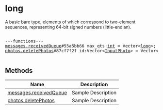 # long

A basic bare type, elements of which correspond to two-element sequences, representing 64-bit signed numbers (little-endian).

<pre>

---functions---
<a href="../method/messages.receivedQueue.md">messages.receivedQueue</a>#55a5bb66 max_qts:<a href="../type/int.md">int</a> = Vector&lt;<a href="../type/long.md">long</a>&gt;;
<a href="../method/photos.deletePhotos.md">photos.deletePhotos</a>#87cf7f2f id:Vector&lt;<a href="../type/InputPhoto.md">InputPhoto</a>&gt; = Vector&lt;<a href="../type/long.md">long</a>&gt;;

</pre>


## Methods

| Name | Description |
|------|-------------|
| [messages.receivedQueue](../method/messages.receivedQueue.md) | Sample Description |
| [photos.deletePhotos](../method/photos.deletePhotos.md) | Sample Description |
